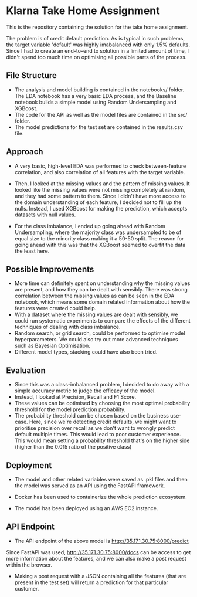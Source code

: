 # Klarna Take Home Assignment

This is the repository containing the solution for the take home assignment.

The problem is of credit default prediction. As is typical in such problems, the target variable 'default' was highly imabalanced with only 1.5% defaults. 
Since I had to create an end-to-end to solution in a limited amount of time, I didn't spend too much time on optimising all possible parts of the process. 

## File Structure

- The analysis and model building is contained in the notebooks/ folder. The EDA notebook has a very basic EDA process, and the Baseline notebook builds a simple model using Random Undersampling and XGBoost. 
- The code for the API as well as the model files are contained in the src/ folder.
- The model predictions for the test set are contained in the results.csv file.

## Approach 

- A very basic, high-level EDA was performed to check between-feature correlation, and also correlation of all features with the target variable. 

- Then, I looked at the missing values and the pattern of missing values. It looked like the missing values were not missing completely at random, and they had some pattern to them. Since I didn't have more access to the domain understanding of each feature, I decided not to fill up the nulls. Instead, I used XGBoost for making the prediction, which accepts datasets with null values. 

- For the class imbalance, I ended up going ahead with Random Undersampling, where the majority class was undersampled to be of equal size to the minority class making it a 50-50 split. The reason for going ahead with this was that the XGBoost seemed to overfit the data the least here.

## Possible Improvements

- More time can definitely spent on understanding why the missing values are present, and how they can be dealt with sensibly. There was strong correlation between the missing values as can be seen in the EDA notebook, which means some domain related information about how the features were created could help. 
- With a dataset where the missing values are dealt with sensibly, we could run systematic experiments to compare the effects of the different techniques of dealing with class imbalance. 
- Random search, or grid search, could be performed to optimise model hyperparameters. We could also try out more advanced techniques such as Bayesian Optimisation.
- Different model types, stacking could have also been tried. 

## Evaluation

- Since this was a class-imbalanced problem, I decided to do away with a simple accuracy metric to judge the efficacy of the model. 
- Instead, I looked at Precision, Recall and F1 Score. 
- These values can be optimised by choosing the most optimal probability threshold for the model prediction probability. 
- The probability threshold can be chosen based on the business use-case. Here, since we're detecting credit defaults, we might want to prioritise precision over recall as we don't want to wrongly predict default multiple times. This would lead to poor customer experience. 
This would mean setting a probability threshold that's on the higher side (higher than the 0.015 ratio of the positive class)

## Deployment

- The model and other related variables were saved as .pkl files and then the model was served as an API using the FastAPI framework.

- Docker has been used to containerize the whole prediction ecosystem. 

- The model has been deployed using an AWS EC2 instance. 

## API Endpoint

- The API endpoint of the above model is http://35.171.30.75:8000/predict

Since FastAPI was used, http://35.171.30.75:8000/docs can be access to get more information about the features, and we can also make a post request within the browser. 
- Making a post request with a JSON containing all the features (that are present in the test set) will return a prediction for that particular customer. 
